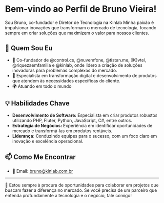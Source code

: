 # Bem-vindo ao Perfil de Bruno Vieira!

Sou Bruno, co-fundador e Diretor de Tecnologia na Kinlab Minha paixão é impulsionar inovações que transformam o mercado de tecnologia, focando sempre em criar soluções que maximizem o valor para nossos clientes.

## 🌟 Quem Sou Eu

- 💼 Co-fundador de @control.cs, @nuvemfone, @tistan.me, @3vtel, @riquezaemfamilia e @kinlab, onde lidero a criação de soluções inovadoras para problemas complexos do mercado.
- 🚀 Especialista em transformação digital e desenvolvimento de produtos que atendem às necessidades específicas do cliente.
- 🌍 Atuando em todo o mundo

## 💡 Habilidades Chave

- **Desenvolvimento de Software:** Especialista em criar produtos robustos utilizando PHP, Fluter, Python, JavaScript, C#, entre outros.
- **Estratégia de Negócios:** Experiência em identificar oportunidades de mercado e transformá-las em produtos rentáveis.
- **Liderança:** Conduzindo equipes para o sucesso, com um foco claro em inovação e excelência operacional.

## 📫 Como Me Encontrar

- 📧 Email: [bruno@kinlab.com.br](mailto:bruno@kinlab.com.br)

---

👥 Estou sempre à procura de oportunidades para colaborar em projetos que buscam fazer a diferença no mercado. Se você precisa de um parceiro que entenda profundamente a tecnologia e o negócio, fale comigo!

